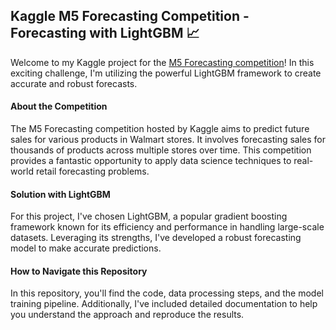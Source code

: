 ## Kaggle M5 Forecasting Competition - Forecasting with LightGBM 📈

Welcome to my Kaggle project for the [M5 Forecasting competition](https://www.kaggle.com/competitions/m5-forecasting-accuracy)! In this exciting challenge, I'm utilizing the powerful LightGBM framework to create accurate and robust forecasts.

#### About the Competition
The M5 Forecasting competition hosted by Kaggle aims to predict future sales for various products in Walmart stores. It involves forecasting sales for thousands of products across multiple stores over time. This competition provides a fantastic opportunity to apply data science techniques to real-world retail forecasting problems.

#### Solution with LightGBM
For this project, I've chosen LightGBM, a popular gradient boosting framework known for its efficiency and performance in handling large-scale datasets. Leveraging its strengths, I've developed a robust forecasting model to make accurate predictions.

#### How to Navigate this Repository
In this repository, you'll find the code, data processing steps, and the model training pipeline. Additionally, I've included detailed documentation to help you understand the approach and reproduce the results.
